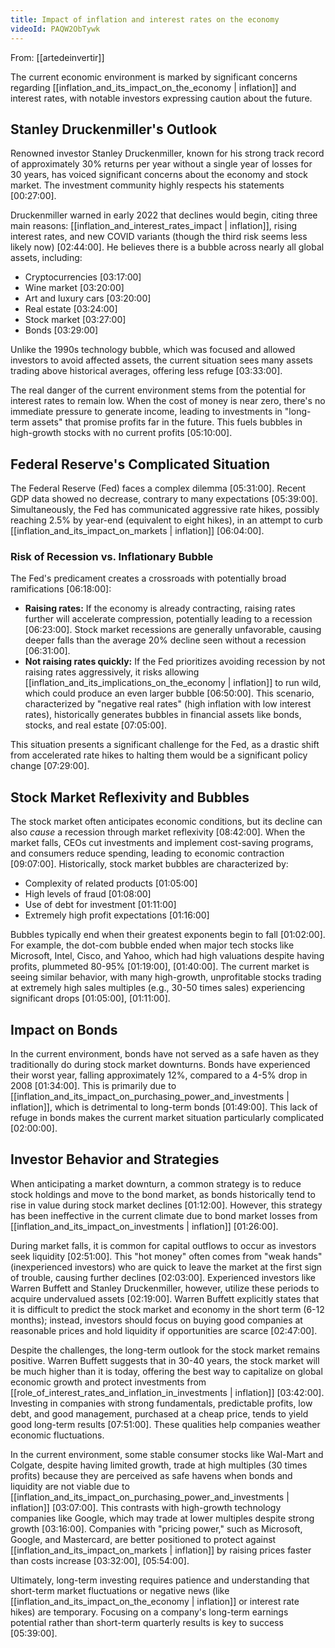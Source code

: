 ```yaml
---
title: Impact of inflation and interest rates on the economy
videoId: PAQW2ObTywk
---
```


From: [[artedeinvertir]] <br/> 

The current economic environment is marked by significant concerns regarding [[inflation_and_its_impact_on_the_economy | inflation]] and interest rates, with notable investors expressing caution about the future.

## Stanley Druckenmiller's Outlook

Renowned investor Stanley Druckenmiller, known for his strong track record of approximately 30% returns per year without a single year of losses for 30 years, has voiced significant concerns about the economy and stock market. The investment community highly respects his statements <a class="yt-timestamp" data-t="00:27:00">[00:27:00]</a>.

Druckenmiller warned in early 2022 that declines would begin, citing three main reasons: [[inflation_and_interest_rates_impact | inflation]], rising interest rates, and new COVID variants (though the third risk seems less likely now) <a class="yt-timestamp" data-t="02:44:00">[02:44:00]</a>. He believes there is a bubble across nearly all global assets, including:
*   Cryptocurrencies <a class="yt-timestamp" data-t="03:17:00">[03:17:00]</a>
*   Wine market <a class="yt-timestamp" data-t="03:20:00">[03:20:00]</a>
*   Art and luxury cars <a class="yt-timestamp" data-t="03:20:00">[03:20:00]</a>
*   Real estate <a class="yt-timestamp" data-t="03:24:00">[03:24:00]</a>
*   Stock market <a class="yt-timestamp" data-t="03:27:00">[03:27:00]</a>
*   Bonds <a class="yt-timestamp" data-t="03:29:00">[03:29:00]</a>

Unlike the 1990s technology bubble, which was focused and allowed investors to avoid affected assets, the current situation sees many assets trading above historical averages, offering less refuge <a class="yt-timestamp" data-t="03:33:00">[03:33:00]</a>.

The real danger of the current environment stems from the potential for interest rates to remain low. When the cost of money is near zero, there's no immediate pressure to generate income, leading to investments in "long-term assets" that promise profits far in the future. This fuels bubbles in high-growth stocks with no current profits <a class="yt-timestamp" data-t="05:10:00">[05:10:00]</a>.

## Federal Reserve's Complicated Situation

The Federal Reserve (Fed) faces a complex dilemma <a class="yt-timestamp" data-t="05:31:00">[05:31:00]</a>. Recent GDP data showed no decrease, contrary to many expectations <a class="yt-timestamp" data-t="05:39:00">[05:39:00]</a>. Simultaneously, the Fed has communicated aggressive rate hikes, possibly reaching 2.5% by year-end (equivalent to eight hikes), in an attempt to curb [[inflation_and_its_impact_on_markets | inflation]] <a class="yt-timestamp" data-t="06:04:00">[06:04:00]</a>.

### Risk of Recession vs. Inflationary Bubble

The Fed's predicament creates a crossroads with potentially broad ramifications <a class="yt-timestamp" data-t="06:18:00">[06:18:00]</a>:
*   **Raising rates:** If the economy is already contracting, raising rates further will accelerate compression, potentially leading to a recession <a class="yt-timestamp" data-t="06:23:00">[06:23:00]</a>. Stock market recessions are generally unfavorable, causing deeper falls than the average 20% decline seen without a recession <a class="yt-timestamp" data-t="06:31:00">[06:31:00]</a>.
*   **Not raising rates quickly:** If the Fed prioritizes avoiding recession by not raising rates aggressively, it risks allowing [[inflation_and_its_implications_on_the_economy | inflation]] to run wild, which could produce an even larger bubble <a class="yt-timestamp" data-t="06:50:00">[06:50:00]</a>. This scenario, characterized by "negative real rates" (high inflation with low interest rates), historically generates bubbles in financial assets like bonds, stocks, and real estate <a class="yt-timestamp" data-t="07:05:00">[07:05:00]</a>.

This situation presents a significant challenge for the Fed, as a drastic shift from accelerated rate hikes to halting them would be a significant policy change <a class="yt-timestamp" data-t="07:29:00">[07:29:00]</a>.

## Stock Market Reflexivity and Bubbles

The stock market often anticipates economic conditions, but its decline can also *cause* a recession through market reflexivity <a class="yt-timestamp" data-t="08:42:00">[08:42:00]</a>. When the market falls, CEOs cut investments and implement cost-saving programs, and consumers reduce spending, leading to economic contraction <a class="yt-timestamp" data-t="09:07:00">[09:07:00]</a>. Historically, stock market bubbles are characterized by:
*   Complexity of related products <a class="yt-timestamp" data-t="01:05:00">[01:05:00]</a>
*   High levels of fraud <a class="yt-timestamp" data-t="01:08:00">[01:08:00]</a>
*   Use of debt for investment <a class="yt-timestamp" data-t="01:11:00">[01:11:00]</a>
*   Extremely high profit expectations <a class="yt-timestamp" data-t="01:16:00">[01:16:00]</a>

Bubbles typically end when their greatest exponents begin to fall <a class="yt-timestamp" data-t="01:02:00">[01:02:00]</a>. For example, the dot-com bubble ended when major tech stocks like Microsoft, Intel, Cisco, and Yahoo, which had high valuations despite having profits, plummeted 80-95% <a class="yt-timestamp" data-t="01:19:00">[01:19:00]</a>, <a class="yt-timestamp" data-t="01:40:00">[01:40:00]</a>. The current market is seeing similar behavior, with many high-growth, unprofitable stocks trading at extremely high sales multiples (e.g., 30-50 times sales) experiencing significant drops <a class="yt-timestamp" data-t="01:05:00">[01:05:00]</a>, <a class="yt-timestamp" data-t="01:11:00">[01:11:00]</a>.

## Impact on Bonds

In the current environment, bonds have not served as a safe haven as they traditionally do during stock market downturns. Bonds have experienced their worst year, falling approximately 12%, compared to a 4-5% drop in 2008 <a class="yt-timestamp" data-t="01:34:00">[01:34:00]</a>. This is primarily due to [[inflation_and_its_impact_on_purchasing_power_and_investments | inflation]], which is detrimental to long-term bonds <a class="yt-timestamp" data-t="01:49:00">[01:49:00]</a>. This lack of refuge in bonds makes the current market situation particularly complicated <a class="yt-timestamp" data-t="02:00:00">[02:00:00]</a>.

## Investor Behavior and Strategies

When anticipating a market downturn, a common strategy is to reduce stock holdings and move to the bond market, as bonds historically tend to rise in value during stock market declines <a class="yt-timestamp" data-t="01:12:00">[01:12:00]</a>. However, this strategy has been ineffective in the current climate due to bond market losses from [[inflation_and_its_impact_on_investments | inflation]] <a class="yt-timestamp" data-t="01:26:00">[01:26:00]</a>.

During market falls, it is common for capital outflows to occur as investors seek liquidity <a class="yt-timestamp" data-t="02:51:00">[02:51:00]</a>. This "hot money" often comes from "weak hands" (inexperienced investors) who are quick to leave the market at the first sign of trouble, causing further declines <a class="yt-timestamp" data-t="02:03:00">[02:03:00]</a>. Experienced investors like Warren Buffett and Stanley Druckenmiller, however, utilize these periods to acquire undervalued assets <a class="yt-timestamp" data-t="02:19:00">[02:19:00]</a>. Warren Buffett explicitly states that it is difficult to predict the stock market and economy in the short term (6-12 months); instead, investors should focus on buying good companies at reasonable prices and hold liquidity if opportunities are scarce <a class="yt-timestamp" data-t="02:47:00">[02:47:00]</a>.

Despite the challenges, the long-term outlook for the stock market remains positive. Warren Buffett suggests that in 30-40 years, the stock market will be much higher than it is today, offering the best way to capitalize on global economic growth and protect investments from [[role_of_interest_rates_and_inflation_in_investments | inflation]] <a class="yt-timestamp" data-t="03:42:00">[03:42:00]</a>. Investing in companies with strong fundamentals, predictable profits, low debt, and good management, purchased at a cheap price, tends to yield good long-term results <a class="yt-timestamp" data-t="07:51:00">[07:51:00]</a>. These qualities help companies weather economic fluctuations.

In the current environment, some stable consumer stocks like Wal-Mart and Colgate, despite having limited growth, trade at high multiples (30 times profits) because they are perceived as safe havens when bonds and liquidity are not viable due to [[inflation_and_its_impact_on_purchasing_power_and_investments | inflation]] <a class="yt-timestamp" data-t="03:07:00">[03:07:00]</a>. This contrasts with high-growth technology companies like Google, which may trade at lower multiples despite strong growth <a class="yt-timestamp" data-t="03:16:00">[03:16:00]</a>. Companies with "pricing power," such as Microsoft, Google, and Mastercard, are better positioned to protect against [[inflation_and_its_impact_on_markets | inflation]] by raising prices faster than costs increase <a class="yt-timestamp" data-t="03:32:00">[03:32:00]</a>, <a class="yt-timestamp" data-t="05:54:00">[05:54:00]</a>.

Ultimately, long-term investing requires patience and understanding that short-term market fluctuations or negative news (like [[inflation_and_its_impact_on_the_economy | inflation]] or interest rate hikes) are temporary. Focusing on a company's long-term earnings potential rather than short-term quarterly results is key to success <a class="yt-timestamp" data-t="05:39:00">[05:39:00]</a>.